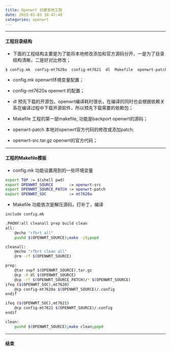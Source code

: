 ```yaml
---
title: Openwrt 创建本地工程
date: 2019-01-03 10:47:40
categories: openwrt
---
```


-------------------
#### 工程目录结构
* 下面的工程结构主要是为了能将本地修改添加和官方源码分开，一是为了目录结构清晰，二是好对比修改；
``` bash
$ config.mk  config-mt7620a  config-mt7621  dl  Makefile  openwrt-patch  openwrt-src.tar.gz  README.md
```
* config.mk openwrt环境变量配置；

* config-mt7620a openwrt 的配置；

* dl 预先下载的开源包，openwrt编译耗时很长，在编译的同时也会根据依赖关系在编译过程中下载开源软件，所以预先下载需要的依赖包；

* Makefile 工程的第一层makefile, 功能是backport openwrt的源码；

* openwrt-patch 本地对openwrt官方代码的修改或添加patch;

* openwrt-src.tar.gz openwrt的官方代码；

-------------------
#### 工程的Makefile模板
* config.mk 功能设置用到的一些环境变量
``` bash
export TOP := $(shell pwd)
export OPENWRT_SOURCE		:= openwrt-src
export OPENWRT_SOURCE_PATCH	:= openwrt-patch
export OPENWRT_SOC			:= mt7620a
```
* Makefile 功能依次是解压源码，打补丁，编译
``` bash
include config.mk

.PHONY:all cleanall prep build clean
all:
	@echo "rfbrt all"
	pushd $(OPENWRT_SOURCE);make -j8;popd

cleanall:
	@echo "rfbrt clean all"
	@rm -rf $(OPENWRT_SOURCE)

prep:
	@tar xvpf $(OPENWRT_SOURCE).tar.gz 
	@cp -R dl $(OPENWRT_SOURCE)
	@cp -rf $(OPENWRT_SOURCE_PATCH)/* $(OPENWRT_SOURCE)
ifeq ($(OPENWRT_SOC),mt7620)
	@cp config-mt7620a $(OPENWRT_SOURCE)/.config
endif

ifeq ($(OPENWRT_SOC),mt7621)
	@cp config-mt7621 $(OPENWRT_SOURCE)/.config
endif

clean:
	pushd $(OPENWRT_SOURCE);make clean;popd
```

------------------
#### 结束